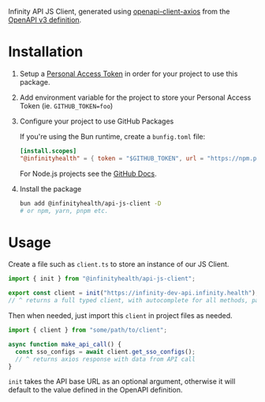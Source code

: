 Infinity API JS Client, generated using [openapi-client-axios](https://github.com/openapistack/openapi-client-axios) from the [OpenAPI v3 definition](https://github.com/openapistack/openapi-client-axios).

# Installation

1. Setup a [Personal Access Token](https://github.com/settings/tokens) in order for your project to use this package.
2. Add environment variable for the project to store your Personal Access Token (ie. `GITHUB_TOKEN=foo`)
3. Configure your project to use GitHub Packages

   If you're using the Bun runtime, create a `bunfig.toml` file:

   ```toml
   [install.scopes]
   "@infinityhealth" = { token = "$GITHUB_TOKEN", url = "https://npm.pkg.github.com/" }
   ```

   For Node.js projects see the [GitHub Docs](https://docs.github.com/en/packages/working-with-a-github-packages-registry/working-with-the-npm-registry#installing-a-package).

4. Install the package
   ```sh
   bun add @infinityhealth/api-js-client -D
   # or npm, yarn, pnpm etc.
   ```

# Usage

Create a file such as `client.ts` to store an instance of our JS Client.

```ts
import { init } from "@infinityhealth/api-js-client";

export const client = init("https://infinity-dev-api.infinity.health");
// ^ returns a full typed client, with autocomplete for all methods, parameters etc.
```

Then when needed, just import this `client` in project files as needed.

```ts
import { client } from "some/path/to/client";

async function make_api_call() {
  const sso_configs = await client.get_sso_configs();
  // ^ returns axios response with data from API call
}
```

`init` takes the API base URL as an optional argument, otherwise it will default to the value defined in the OpenAPI definition.
